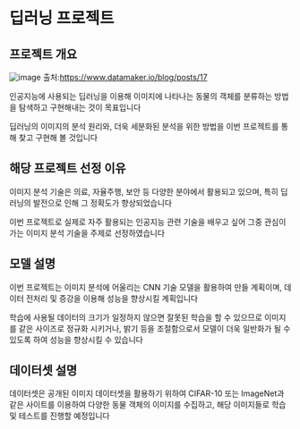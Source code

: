 # 딥러닝 프로젝트


## 프로젝트 개요
![image](https://github.com/user-attachments/assets/7ca044e3-d9f7-4834-8398-d28a361ebe1d) 출처:https://www.datamaker.io/blog/posts/17

인공지능에 사용되는 딥러닝을 이용해 이미지에 나타나는 동물의 객체를 분류하는 방법을 탐색하고 구현해내는 것이 목표입니다

딥러닝의 이미지의 분석 원리와, 더욱 세분화된 분석을 위한 방법을 이번 프로젝트를 통해 찾고 구현해 볼 것입니다



## 해당 프로젝트 선정 이유

이미지 분석 기술은 의료, 자율주행, 보안 등 다양한 분야에서 활용되고 있으며, 특히 딥러닝의 발전으로 인해 그 정확도가 향상되었습니다

이번 프로젝트로 실제로 자주 활용되는 인공지능 관련 기술을 배우고 싶어 그중 관심이 가는 이미지 분석 기술을 주제로 선정하였습니다


## 모델 설명

이번 프로젝트는 이미지 분석에 어울리는 CNN 기술 모델을 활용하여 만들 계획이며, 데이터 전처리 및 증강을 이용해 성능을 향상시킬 계획입니다

학습에 사용될 데이터의 크기가 일정하지 않으면 잘못된 학습을 할 수 있으므로 이미지를 같은 사이즈로 정규화 시키거나, 밝기 등을 조절함으로서 모델이 더욱 일반화가 될 수 있도록 하여 성능을 향상시킬 수 있습니다


## 데이터셋 설명

데이터셋은 공개된 이미지 데이터셋을 활용하기 위하여 CIFAR-10 또는 ImageNet과 같은 사이트를 이용하여 다양한 동물 객체의 이미지를 수집하고, 해당 이미지들로 학습및 테스트를 진행할 예정입니다
